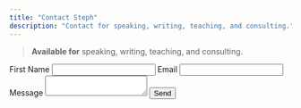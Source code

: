 ```yaml
---
title: "Contact Steph"
description: "Contact for speaking, writing, teaching, and consulting."
---
```


> **Available for** speaking, writing, teaching, and consulting.

<form name="contact" action="/contact/" class="form" method="POST" netlify-honeypot="bot-field" data-netlify="true">
	<p hidden>
		<label>Don’t fill this out if you're human: <input name="bot-field" /></label>
	</p>
	<label class="form__field"><span class="form__label">First Name</span>
		<input id="name" name="name" type="text" class="form__input" required />
	</label>
	<label class="form__field"><span class="form__label">Email</span>
		<input
			id="email"
			name="email"
			type="text"
			class="form__input"
			required
		/>
	</label>
	<label class="form__field"><span class="form__label">Message</span>
		<textarea id="message" name="message" class="form__input form__input--textarea" required></textarea>
	</label>
	<button class="button" type="submit">Send</button>
</form>
